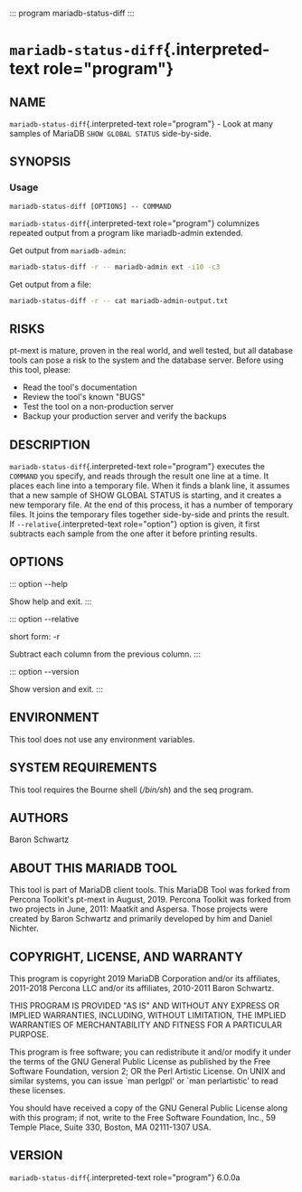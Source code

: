 ::: program
mariadb-status-diff
:::

# `mariadb-status-diff`{.interpreted-text role="program"}

## NAME

`mariadb-status-diff`{.interpreted-text role="program"} - Look at many
samples of MariaDB `SHOW GLOBAL STATUS` side-by-side.

## SYNOPSIS

### Usage

    mariadb-status-diff [OPTIONS] -- COMMAND

`mariadb-status-diff`{.interpreted-text role="program"} columnizes
repeated output from a program like mariadb-admin extended.

Get output from `mariadb-admin`:

``` bash
mariadb-status-diff -r -- mariadb-admin ext -i10 -c3
```

Get output from a file:

``` bash
mariadb-status-diff -r -- cat mariadb-admin-output.txt
```

## RISKS

pt-mext is mature, proven in the real world, and well tested, but all
database tools can pose a risk to the system and the database server.
Before using this tool, please:

-   Read the tool\'s documentation
-   Review the tool\'s known \"BUGS\"
-   Test the tool on a non-production server
-   Backup your production server and verify the backups

## DESCRIPTION

`mariadb-status-diff`{.interpreted-text role="program"} executes the
`COMMAND` you specify, and reads through the result one line at a time.
It places each line into a temporary file. When it finds a blank line,
it assumes that a new sample of SHOW GLOBAL STATUS is starting, and it
creates a new temporary file. At the end of this process, it has a
number of temporary files. It joins the temporary files together
side-by-side and prints the result. If `--relative`{.interpreted-text
role="option"} option is given, it first subtracts each sample from the
one after it before printing results.

## OPTIONS

::: option
\--help

Show help and exit.
:::

::: option
\--relative

short form: -r

Subtract each column from the previous column.
:::

::: option
\--version

Show version and exit.
:::

## ENVIRONMENT

This tool does not use any environment variables.

## SYSTEM REQUIREMENTS

This tool requires the Bourne shell (*/bin/sh*) and the seq program.

## AUTHORS

Baron Schwartz

## ABOUT THIS MARIADB TOOL

This tool is part of MariaDB client tools. This MariaDB Tool was forked
from Percona Toolkit\'s pt-mext in August, 2019. Percona Toolkit was
forked from two projects in June, 2011: Maatkit and Aspersa. Those
projects were created by Baron Schwartz and primarily developed by him
and Daniel Nichter.

## COPYRIGHT, LICENSE, AND WARRANTY

This program is copyright 2019 MariaDB Corporation and/or its
affiliates, 2011-2018 Percona LLC and/or its affiliates, 2010-2011 Baron
Schwartz.

THIS PROGRAM IS PROVIDED \"AS IS\" AND WITHOUT ANY EXPRESS OR IMPLIED
WARRANTIES, INCLUDING, WITHOUT LIMITATION, THE IMPLIED WARRANTIES OF
MERCHANTABILITY AND FITNESS FOR A PARTICULAR PURPOSE.

This program is free software; you can redistribute it and/or modify it
under the terms of the GNU General Public License as published by the
Free Software Foundation, version 2; OR the Perl Artistic License. On
UNIX and similar systems, you can issue \`man perlgpl\' or \`man
perlartistic\' to read these licenses.

You should have received a copy of the GNU General Public License along
with this program; if not, write to the Free Software Foundation, Inc.,
59 Temple Place, Suite 330, Boston, MA 02111-1307 USA.

## VERSION

`mariadb-status-diff`{.interpreted-text role="program"} 6.0.0a
